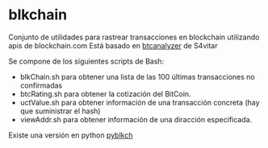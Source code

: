 # blkchain

Conjunto de utilidades para rastrear transacciones en blockchain utilizando apis de blockchain.com
Está basado en [btcanalyzer](https://github.com/s4vitar/btcAnalyzer) de S4vitar

Se compone de los siguientes scripts de Bash:
* blkChain.sh para obtener una lista de las 100 últimas transacciones no confirmadas
* btcRating.sh para obtener la cotización del BitCoin.
* uctValue.sh para obtener información de una transacción concreta (hay que suministrar el hash)
* viewAddr.sh para obtener información de una diracción especificada.

Existe una versión en python [pyblkch](https://github.com/luisC62/pyblkch)

